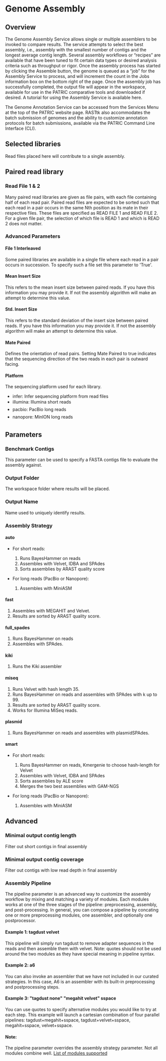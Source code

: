 # Genome Assembly

## Overview
The Genome Assembly Service allows single or multiple assemblers to be invoked to compare results. The service attempts to select the best assembly, i.e., assembly with the smallest number of contigs and the longest average contig length. Several assembly workflows or “recipes” are available that have been tuned to fit certain data types or desired analysis criteria such as throughput or rigor. Once the assembly process has started by clicking the Assemble button, the genome is queued as a “job” for the Assembly Service to process, and will increment the count in the Jobs information box on the bottom right of the page. Once the assembly job has successfully completed, the output file will appear in the workspace, available for use in the PATRIC comparative tools and downloaded if desired. A tutorial for using the Assembly Service is available here.

The Genome Annotation Service can be accessed from the Services Menu at the top of the PATRIC website page. RASTtk also accommodates the batch submission of genomes and the ability to customize annotation protocols for batch submissions, available via the PATRIC Command Line Interface (CLI).

## Selected libraries
Read files placed here will contribute to a single assembly.

## Paired read library

### Read File 1 & 2
Many paired read libraries are given as file pairs, with each file containing half of each read pair. Paired read files are expected to be sorted such that each read in a pair occurs in the same Nth position as its mate in their respective files. These files are specified as READ FILE 1 and READ FILE 2. For a given file pair, the selection of which file is READ 1 and which is READ 2 does not matter.

### Advanced Parameters

#### File 1 Interleaved
Some paired libraries are available in a single file where each read in a pair occurs in succession. To specify such a file set this parameter to 'True'.

#### Mean Insert Size
This refers to the mean insert size between paired reads. If you have this information you may provide it. If not the assembly algorithm will make an attempt to determine this value.

#### Std. Insert Size
This refers to the standard deviation of the insert size between paired reads. If you have this information you may provide it. If not the assembly algorithm will make an attempt to determine this value.

#### Mate Paired
Defines the orientation of read pairs. Setting Mate Paired to true indicates that the sequencing direction of the two reads in each pair is outward facing.

#### Platform
The sequencing platform used for each library.
  - infer: Infer sequencing platform from read files
  - illumina: Illumina short reads
  - pacbio: PacBio long reads
  - nanopore: MinION long reads

## Parameters

### Benchmark Contigs

This parameter can be used to specify a FASTA contigs file to evaluate the assembly against.

### Output Folder

The workspace folder where results will be placed.

### Output Name

Name used to uniquely identify results.

### Assembly Strategy

#### auto
  * For short reads:
    1. Runs BayesHammer on reads
    2. Assembles with Velvet, IDBA and SPAdes
    3. Sorts assemblies by ARAST quality score

  * For long reads (PacBio or Nanopore):
    1. Assembles with MiniASM

#### fast
  1. Assembles with MEGAHIT and Velvet.
  2. Results are sorted by ARAST quality score.

#### full_spades
1. Runs BayesHammer on reads
2. Assembles with SPAdes.

#### kiki
1. Runs the Kiki assembler

#### miseq
1. Runs Velvet with hash length 35.
2. Runs BayesHammer on reads and assembles with SPAdes with k up to 99.
3. Results are sorted by ARAST quality score.
4. Works for Illumina MiSeq reads.

#### plasmid
1. Runs BayesHammer on reads and assembles with plasmidSPAdes.

#### smart
- For short reads:
  1. Runs BayesHammer on reads, Kmergenie to choose hash-length for Velvet
  2. Assembles with Velvet, IDBA and SPAdes
  3. Sorts assemblies by ALE score
  4. Merges the two best assemblies with GAM-NGS

- For long reads (PacBio or Nanopore):
  1. Assembles with MiniASM

## Advanced

### Minimal output contig length
Filter out short contigs in final assembly

### Minimal output contig coverage
Filter out contigs with low read depth in final assembly

### Assembly Pipeline
The pipeline parameter is an advanced way to customize the assembly
workflow by mixing and matching a variety of modules. Each modules works
at one of the three stages of the pipeline: preprocessing, assembly, and
post-processing. In general, you can compose a pipeline by concating one
or more preprocessing modules, one assembler, and optionally one
postprocessor.

#### Example 1: tagdust velvet
This pipeline will simply run tagdust to remove adapter sequences in the
reads and then assemble them with velvet. Note: quotes should not be
used around the two modules as they have special meaning in pipeline
syntax.

#### Example 2: a6
You can also invoke an assembler that we have not included in our
curated strategies. In this case, A6 is an assembler with its built-in
preprocessing and postprocessing steps.

#### Example 3: "tagdust none" "megahit velvet" sspace
You can use quotes to specify alternative modules you would like to try
at each step. This example will launch a cartesian combination of four
parallel pipelines: tagdust+megahit+sspace, tagdust+velvet+sspace,
megahit+sspace, velvet+sspace.

#### Note:
The pipeline parameter overrides the assembly strategy parameter. Not
all modules combine well.
[List of modules supported](ftp://ftp.patricbrc.org/workshop/arast/arast_modules.txt)
